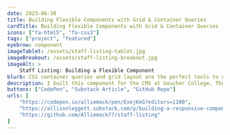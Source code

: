 ```yaml
---
date: 2023-06-30
title: Building Flexible Components with Grid & Container Queries
cardTitle: Building Flexible Components with Grid & Container Queries
icons: ["fa-html5", "fa-css3"]
tags: ["project", "featured"]
eyebrow: component
imageTablet: /assets/staff-listing-tablet.jpg
imageBreakout: /assets/staff-listing-breakout.jpg
imageAlt: >
    Staff Listing: Building a Flexible Component
blurb: CSS container queries and grid layout are the perfect tools to use when you want to write modern, flexible, and readable CSS.  
description: I built this component for the CMS at Goucher College. The component needed to be capable of handling any amount of content while maintaining a 1:3 image to text ratio. Using Grid and the new CSS Container Queries, this component adjusts its layout based on its own width and not the width of the viewport. Check out my Substack below where I go into more detail about how I built this compponent.
buttons: ["CodePen", "Substack Article", "GitHub Repo"]
urls: [
    "https://codepen.io/alliemack/pen/ExejKeG?editors=1100",
    "https://allisonleggett.substack.com/p/building-a-responsive-component-using",
    "https://github.com/Alliemack77/staff-listing"
]
---
```

